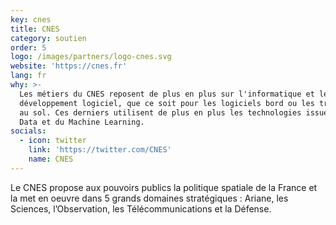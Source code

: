 ```yaml
---
key: cnes
title: CNES
category: soutien
order: 5
logo: /images/partners/logo-cnes.svg
website: 'https://cnes.fr'
lang: fr
why: >-
  Les métiers du CNES reposent de plus en plus sur l'informatique et le
  développement logiciel, que ce soit pour les logiciels bord ou les traitements
  au sol. Ces derniers utilisent de plus en plus les technologies issues du Big
  Data et du Machine Learning.
socials:
  - icon: twitter
    link: 'https://twitter.com/CNES'
    name: CNES
---
```

Le CNES propose aux pouvoirs publics la politique spatiale de la France et la met en oeuvre dans 5 grands domaines stratégiques : Ariane, les Sciences, l’Observation, les Télécommunications et la Défense.

